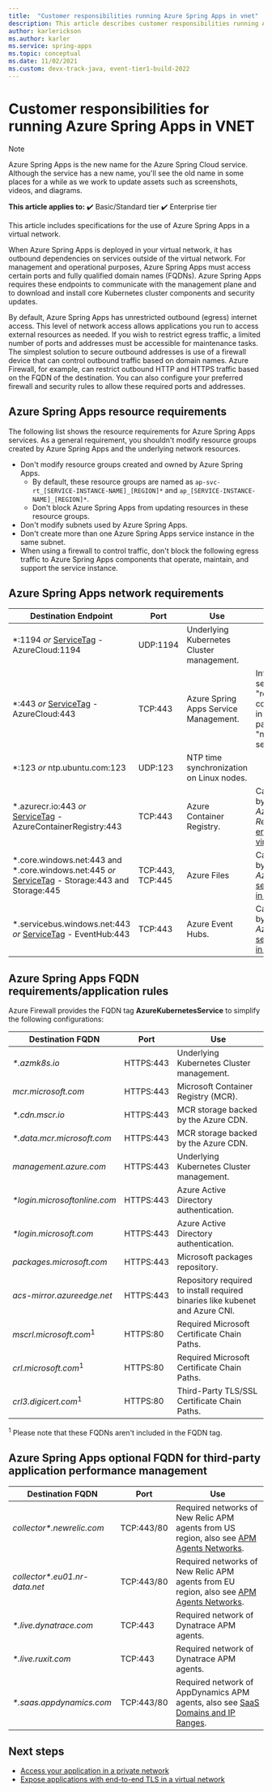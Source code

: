 ```yaml
---
title:  "Customer responsibilities running Azure Spring Apps in vnet"
description: This article describes customer responsibilities running Azure Spring Apps in vnet.
author: karlerickson
ms.author: karler
ms.service: spring-apps
ms.topic: conceptual
ms.date: 11/02/2021
ms.custom: devx-track-java, event-tier1-build-2022
---
```


# Customer responsibilities for running Azure Spring Apps in VNET

> [!NOTE]
> Azure Spring Apps is the new name for the Azure Spring Cloud service. Although the service has a new name, you'll see the old name in some places for a while as we work to update assets such as screenshots, videos, and diagrams.

**This article applies to:** ✔️ Basic/Standard tier ✔️ Enterprise tier

This article includes specifications for the use of Azure Spring Apps in a virtual network.

When Azure Spring Apps is deployed in your virtual network, it has outbound dependencies on services outside of the virtual network. For management and operational purposes, Azure Spring Apps must access certain ports and fully qualified domain names (FQDNs). Azure Spring Apps requires these endpoints to communicate with the management plane and to download and install core Kubernetes cluster components and security updates.

By default, Azure Spring Apps has unrestricted outbound (egress) internet access. This level of network access allows applications you run to access external resources as needed. If you wish to restrict egress traffic, a limited number of ports and addresses must be accessible for maintenance tasks. The simplest solution to secure outbound addresses is use of a firewall device that can control outbound traffic based on domain names. Azure Firewall, for example, can restrict outbound HTTP and HTTPS traffic based on the FQDN of the destination. You can also configure your preferred firewall and security rules to allow these required ports and addresses.

## Azure Spring Apps resource requirements

The following list shows the resource requirements for Azure Spring Apps services. As a general requirement, you shouldn't modify resource groups created by Azure Spring Apps and the underlying network resources.

- Don't modify resource groups created and owned by Azure Spring Apps.
  - By default, these resource groups are named as `ap-svc-rt_[SERVICE-INSTANCE-NAME]_[REGION]*` and `ap_[SERVICE-INSTANCE-NAME]_[REGION]*`.
  - Don't block Azure Spring Apps from updating resources in these resource groups.
- Don't modify subnets used by Azure Spring Apps.
- Don't create more than one Azure Spring Apps service instance in the same subnet.
- When using a firewall to control traffic, don't block the following egress traffic to Azure Spring Apps components that operate, maintain, and support the service instance.

## Azure Spring Apps network requirements

| Destination Endpoint                                                                                                                                                    | Port             | Use                                       | Note                                                                                                                                                            |
|-------------------------------------------------------------------------------------------------------------------------------------------------------------------------|------------------|-------------------------------------------|-----------------------------------------------------------------------------------------------------------------------------------------------------------------|
| \*:1194 *or* [ServiceTag](../virtual-network/service-tags-overview.md#available-service-tags) - AzureCloud:1194                                                         | UDP:1194         | Underlying Kubernetes Cluster management. |                                                                                                                                                                 |
| \*:443 *or* [ServiceTag](../virtual-network/service-tags-overview.md#available-service-tags) - AzureCloud:443                                                           | TCP:443          | Azure Spring Apps Service Management.     | Information of service instance "requiredTraffics" could be known in resource payload, under "networkProfile" section.                                          |
| \*:123 *or* ntp.ubuntu.com:123                                                                                                                                          | UDP:123          | NTP time synchronization on Linux nodes.  |                                                                                                                                                                 |
| \*.azurecr.io:443 *or* [ServiceTag](../virtual-network/service-tags-overview.md#available-service-tags) - AzureContainerRegistry:443                                      | TCP:443          | Azure Container Registry.                 | Can be replaced by enabling *Azure Container Registry* [service endpoint in virtual network](../virtual-network/virtual-network-service-endpoints-overview.md). |
| \*.core.windows.net:443 and \*.core.windows.net:445 *or* [ServiceTag](../virtual-network/service-tags-overview.md#available-service-tags) - Storage:443 and Storage:445 | TCP:443, TCP:445 | Azure Files                               | Can be replaced by enabling *Azure Storage* [service endpoint in virtual network](../virtual-network/virtual-network-service-endpoints-overview.md).            |
| \*.servicebus.windows.net:443 *or* [ServiceTag](../virtual-network/service-tags-overview.md#available-service-tags) - EventHub:443                                      | TCP:443          | Azure Event Hubs.                         | Can be replaced by enabling *Azure Event Hubs* [service endpoint in virtual network](../virtual-network/virtual-network-service-endpoints-overview.md).         |

## Azure Spring Apps FQDN requirements/application rules

Azure Firewall provides the FQDN tag **AzureKubernetesService** to simplify the following configurations:

| Destination FQDN                  | Port      | Use                                                                          |
|-----------------------------------|-----------|------------------------------------------------------------------------------|
| <i>*.azmk8s.io</i>                | HTTPS:443 | Underlying Kubernetes Cluster management.                                    |
| <i>mcr.microsoft.com</i>          | HTTPS:443 | Microsoft Container Registry (MCR).                                          |
| <i>*.cdn.mscr.io</i>              | HTTPS:443 | MCR storage backed by the Azure CDN.                                         |
| <i>*.data.mcr.microsoft.com</i>   | HTTPS:443 | MCR storage backed by the Azure CDN.                                         |
| <i>management.azure.com</i>       | HTTPS:443 | Underlying Kubernetes Cluster management.                                    |
| <i>*login.microsoftonline.com</i> | HTTPS:443 | Azure Active Directory authentication.                                       |
| <i>*login.microsoft.com</i>       | HTTPS:443 | Azure Active Directory authentication.                                       |
| <i>packages.microsoft.com</i>     | HTTPS:443 | Microsoft packages repository.                                               |
| <i>acs-mirror.azureedge.net</i>   | HTTPS:443 | Repository required to install required binaries like kubenet and Azure CNI. |
| *mscrl.microsoft.com*<sup>1</sup> | HTTPS:80  | Required Microsoft Certificate Chain Paths.                                  |
| *crl.microsoft.com*<sup>1</sup>   | HTTPS:80  | Required Microsoft Certificate Chain Paths.                                  |
| *crl3.digicert.com*<sup>1</sup>   | HTTPS:80  | Third-Party TLS/SSL Certificate Chain Paths.                                 |

<sup>1</sup> Please note that these FQDNs aren't included in the FQDN tag.

## Azure Spring Apps optional FQDN for third-party application performance management

| Destination FQDN                   | Port       | Use                                                                                                                                                                                                  |
|------------------------------------|------------|------------------------------------------------------------------------------------------------------------------------------------------------------------------------------------------------------|
| <i>collector*.newrelic.com</i>     | TCP:443/80 | Required networks of New Relic APM agents from US region, also see [APM Agents Networks](https://docs.newrelic.com/docs/using-new-relic/cross-product-functions/install-configure/networks/#agents). |
| <i>collector*.eu01.nr-data.net</i> | TCP:443/80 | Required networks of New Relic APM agents from EU region, also see [APM Agents Networks](https://docs.newrelic.com/docs/using-new-relic/cross-product-functions/install-configure/networks/#agents). |
| <i>*.live.dynatrace.com</i>        | TCP:443    | Required network of Dynatrace APM agents.                                                                                                                                                            |
| <i>*.live.ruxit.com</i>            | TCP:443    | Required network of Dynatrace APM agents.                                                                                                                                                            |
| <i>*.saas.appdynamics.com</i>      | TCP:443/80 | Required network of AppDynamics APM agents, also see [SaaS Domains and IP Ranges](https://docs.appdynamics.com/display/PAA/SaaS+Domains+and+IP+Ranges).                                              |

## Next steps

- [Access your application in a private network](access-app-virtual-network.md)
- [Expose applications with end-to-end TLS in a virtual network](expose-apps-gateway-end-to-end-tls.md)
